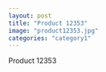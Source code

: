 ```yaml
---
layout: post
title: "Product 12353"
image: "product12353.jpg"
categories: "category1"
---
```

Product 12353
